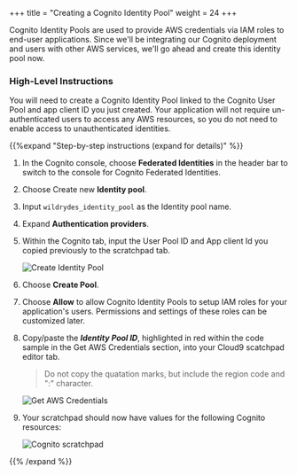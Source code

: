 +++
title = "Creating a Cognito Identity Pool"
weight = 24
+++

Cognito Identity Pools are used to provide AWS credentials via IAM roles to end-user applications. Since we'll be integrating our Cognito deployment and users with other AWS services, we'll go ahead and create this identity pool now.

### High-Level Instructions

You will need to create a Cognito Identity Pool linked to the Cognito User Pool and app client ID you just created. Your application will not require un-authenticated users to access any AWS resources, so you do not need to enable access to unauthenticated identities.

{{%expand "Step-by-step instructions (expand for details)" %}}

1. In the Cognito console, choose **Federated Identities** in the header bar to switch to the console for Cognito Federated Identities.

2. Choose Create new **Identity pool**.

3. Input `wildrydes_identity_pool` as the Identity pool name. 

4. Expand **Authentication providers**. 

5. Within the Cognito tab, input the User Pool ID and App client Id you copied previously to the scratchpad tab. 

    ![Create Identity Pool](../../images/cognito-identitypool-setup-step1.png)
    
6. Choose **Create Pool**.

7. Choose **Allow** to allow Cognito Identity Pools to setup IAM roles for your application's users. Permissions and settings of these roles can be customized later.

8. Copy/paste the ***Identity Pool ID***, highlighted in red within the code sample in the Get AWS Credentials section, into your Cloud9 scatchpad editor tab.

    > Do not copy the quatation marks, but include the region code and ":" character.
                                                                                                                                                                                                                                                                                                                                    
    ![Get AWS Credentials](../../images/cognito-identitypool-copyId.png)
    
9. Your scratchpad should now have values for the following Cognito resources:

    ![Cognito scratchpad](../../images/cognito-setup-scratchpad.png)
    
{{% /expand %}}